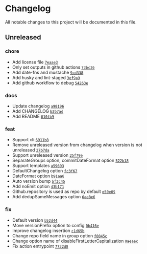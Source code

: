 # Changelog

All notable changes to this project will be documented in this file.

## Unreleased

### chore

- Add license file [`7eaae3`](https://github.com/reearth/changelog-action/commit/7eaae3)
- Only set outputs in github actions [`73bc36`](https://github.com/reearth/changelog-action/commit/73bc36)
- Add date-fns and mustache [`9cd338`](https://github.com/reearth/changelog-action/commit/9cd338)
- Add husky and lint-staged [`3ef9a9`](https://github.com/reearth/changelog-action/commit/3ef9a9)
- Add github workflow to debug [`54263e`](https://github.com/reearth/changelog-action/commit/54263e)

### docs

- Update changelog [`a98196`](https://github.com/reearth/changelog-action/commit/a98196)
- Add CHANGELOG [`b2b7ad`](https://github.com/reearth/changelog-action/commit/b2b7ad)
- Add README [`010fb9`](https://github.com/reearth/changelog-action/commit/010fb9)

### feat

- Support cli [`6911b8`](https://github.com/reearth/changelog-action/commit/6911b8)
- Remove unreleased version from changelog when version is not unreleased [`27b7da`](https://github.com/reearth/changelog-action/commit/27b7da)
- Support unreleased version [`25f79e`](https://github.com/reearth/changelog-action/commit/25f79e)
- SeparateGroups option, commitDateFormat option [`522b18`](https://github.com/reearth/changelog-action/commit/522b18)
- Support templates [`a59603`](https://github.com/reearth/changelog-action/commit/a59603)
- DefaultChangelog option [`fc3f67`](https://github.com/reearth/changelog-action/commit/fc3f67)
- DateFormat option [`b91aa8`](https://github.com/reearth/changelog-action/commit/b91aa8)
- Auto version bump [`bf3c45`](https://github.com/reearth/changelog-action/commit/bf3c45)
- Add noEmit option [`43b171`](https://github.com/reearth/changelog-action/commit/43b171)
- Github.repository is used as repo by default [`e50e09`](https://github.com/reearth/changelog-action/commit/e50e09)
- Add dedupSameMessages option [`6ae8e6`](https://github.com/reearth/changelog-action/commit/6ae8e6)

### fix

- Default version [`b52d44`](https://github.com/reearth/changelog-action/commit/b52d44)
- Move versionPrefix option to config [`0b416e`](https://github.com/reearth/changelog-action/commit/0b416e)
- Improve changelog insertion [`c1d65b`](https://github.com/reearth/changelog-action/commit/c1d65b)
- Change repo field name in group option [`f0045c`](https://github.com/reearth/changelog-action/commit/f0045c)
- Change option name of disableFirstLetterCapitalization [`0aeaec`](https://github.com/reearth/changelog-action/commit/0aeaec)
- Fix action entrypoint [`7732d8`](https://github.com/reearth/changelog-action/commit/7732d8)